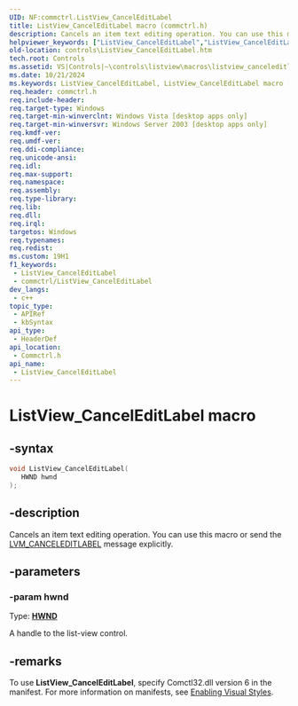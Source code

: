 ```yaml
---
UID: NF:commctrl.ListView_CancelEditLabel
title: ListView_CancelEditLabel macro (commctrl.h)
description: Cancels an item text editing operation. You can use this macro or send the LVM_CANCELEDITLABEL message explicitly.
helpviewer_keywords: ["ListView_CancelEditLabel","ListView_CancelEditLabel macro [Windows Controls]","_win32_ListView_CancelEditLabel","_win32_ListView_CancelEditLabel_cpp","commctrl/ListView_CancelEditLabel","controls.ListView_CancelEditLabel","controls._win32_ListView_CancelEditLabel"]
old-location: controls\ListView_CancelEditLabel.htm
tech.root: Controls
ms.assetid: VS|Controls|~\controls\listview\macros\listview_canceleditlabel.htm
ms.date: 10/21/2024
ms.keywords: ListView_CancelEditLabel, ListView_CancelEditLabel macro [Windows Controls], _win32_ListView_CancelEditLabel, _win32_ListView_CancelEditLabel_cpp, commctrl/ListView_CancelEditLabel, controls.ListView_CancelEditLabel, controls._win32_ListView_CancelEditLabel
req.header: commctrl.h
req.include-header: 
req.target-type: Windows
req.target-min-winverclnt: Windows Vista [desktop apps only]
req.target-min-winversvr: Windows Server 2003 [desktop apps only]
req.kmdf-ver: 
req.umdf-ver: 
req.ddi-compliance: 
req.unicode-ansi: 
req.idl: 
req.max-support: 
req.namespace: 
req.assembly: 
req.type-library: 
req.lib: 
req.dll: 
req.irql: 
targetos: Windows
req.typenames: 
req.redist: 
ms.custom: 19H1
f1_keywords:
 - ListView_CancelEditLabel
 - commctrl/ListView_CancelEditLabel
dev_langs:
 - c++
topic_type:
 - APIRef
 - kbSyntax
api_type:
 - HeaderDef
api_location:
 - Commctrl.h
api_name:
 - ListView_CancelEditLabel
---
```


# ListView_CancelEditLabel macro

## -syntax

```cpp
void ListView_CancelEditLabel(
   HWND hwnd
);
```


## -description

Cancels an item text editing operation. You can use this macro or send the <a href="/windows/desktop/Controls/lvm-canceleditlabel">LVM_CANCELEDITLABEL</a> message explicitly.

## -parameters

### -param hwnd

Type: <b><a href="/windows/desktop/WinProg/windows-data-types">HWND</a></b>

A handle to the list-view control.

## -remarks

To use <b>ListView_CancelEditLabel</b>, specify Comctl32.dll version 6 in the manifest. For more information on manifests, see <a href="/windows/desktop/Controls/cookbook-overview">Enabling Visual Styles</a>.
